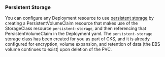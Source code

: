### Persistent Storage

You can configure any Deployment resource to use [persistent storage](https://kubernetes.io/docs/concepts/storage/persistent-volumes) by creating a PersistentVolumeClaim resource that makes use of the StorageClass resource `persistent-storage`, and then referencing that PersistentVolumeClaim in the Deployment yaml. The `persistent-storage` storage class has been created for you as part of CKS, and it is already configured for encryption, volume expansion, and retention of data (the EBS volume continues to exist) upon deletion of the PVC. 
